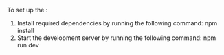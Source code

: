 

To set up the :


1. Install required dependencies by running the following command: npm install
2. Start the development server by running the following command: npm run dev



